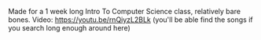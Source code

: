 Made for a 1 week long Intro To Computer Science class, relatively bare bones.
Video: https://youtu.be/rnQiyzL2BLk (you'll be able find the songs if you search long enough around here)
